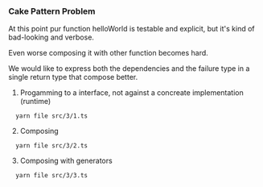 ### Cake Pattern Problem

At this point pur function helloWorld is testable and explicit, but it's kind of bad-looking and verbose.

Even worse composing it with other function becomes hard.

We would like to express both the dependencies and the failure type in a single return type that compose better.

1) Progamming to a interface, not against a concreate implementation (runtime)
  ```shell
    yarn file src/3/1.ts
  ``` 
2) Composing
  ```shell
    yarn file src/3/2.ts
  ```

3) Composing with generators
  ```shell
    yarn file src/3/3.ts
  ```
